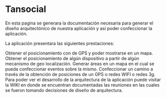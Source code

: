 Tansocial
=========

En esta pagina se generara la documentación necesaria para generar el diseño arquitectónico de nuestra aplicación y así poder confeccionar la aplicación.

La aplicación presentara las siguientes prestaciones:

Obtener el posicionamiento con de GPS y poder mostrarse en un mapa.
Obtener el posicionamiento de algún dispositivo a partir de algún mecanismo de geo localización.
Generar áreas en un mapa en el cual se pueda confeccionar eventos sobre la mismo.
Confeccionar un camino a través de la obtención de posiciones de un GPS o redes WIFI o redes 3g.
Para poder ver el desarrollo de la arquitectura de la aplicación puede visitar la WIKI en donde se encuentran  documentadas las reuniones en las cuales se fueron tomando decisiones de diseño de arquitectura.
